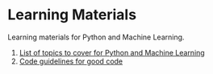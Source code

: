 # Learning Materials
Learning materials for Python and Machine Learning.

1. [List of topics to cover for Python and Machine Learning](SummaryList.md)
2. [Code guidelines for good code](Good_code_guidelines.md)
